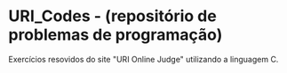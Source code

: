 # URI_Codes - (repositório de problemas de programação)
Exercícios resovidos do site "URI Online Judge" utilizando a linguagem C.
